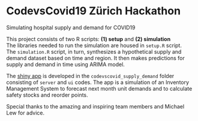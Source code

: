 # CodevsCovid19 Zürich Hackathon
Simulating hospital supply and demand for COVID19 

This project consists of two R scripts: **(1) setup** and **(2) simulation**    
The libraries needed to run the simulation are housed in `setup.R` script.   
The `simulation.R` script, in turn, synthesizes a hypothetical supply and demand dataset based on time and region. It then makes predictions for supply and demand in time using ARIMA model.

The [shiny app](https://nnabavi.shinyapps.io/codevscovid19_supply_demand/) is developed in the `codevscovid_supply_demand` folder consisting of `server` and `ui` codes. The app is a simulation of an Inventory Management System to forecast next month unit demands and to calculate safety stocks and reorder points.

Special thanks to the amazing and inspiring team members and Michael Lew for advice.  
